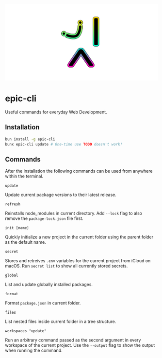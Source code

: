 <p align="center">
  <img src="https://github.com/tobua/epic-cli/raw/main/logo.png" alt="epic-cli">
</p>

# epic-cli

Useful commands for everyday Web Development.

## Installation

```sh
bun install -g epic-cli
bunx epic-cli update # One-time use TODO doesn't work!
```

## Commands

After the installation the following commands can be used from anywhere within the terminal.

```
update
```

Update current package versions to their latest release.

```
refresh
```

Reinstalls node_modules in current directory. Add `--lock` flag to also remove the `package-lock.json` file first.

```
init [name]
```

Quickly initialize a new project in the current folder using the parent folder as the default name.

```
secret
```

Stores and retreives `.env` variables for the current project from iCloud on macOS. Run `secret list` to show all currently stored secrets.

```
global
```

List and update globally installed packages.

```
format
```

Format `package.json` in current folder.

```
files
```

List nested files inside current folder in a tree structure.

```
workspaces "update"
```

Run an arbitrary command passed as the second argument in every workspace of the current project. Use the `--output` flag to show the output when running the command.

